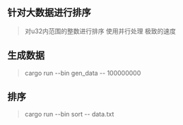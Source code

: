 ## 针对大数据进行排序
> 对u32内范围的整数进行排序
> 使用并行处理
> 极致的速度

## 生成数据
> cargo run --bin gen_data -- 100000000

## 排序
> cargo run --bin sort -- data.txt
